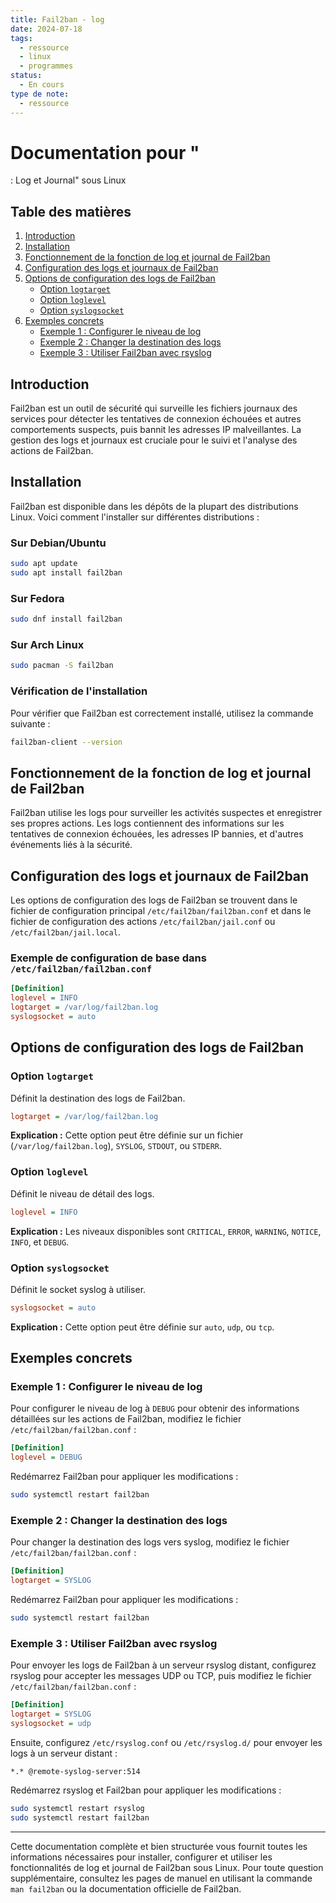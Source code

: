 ```yaml
---
title: Fail2ban - log
date: 2024-07-18
tags:
  - ressource
  - linux
  - programmes
status:
  - En cours
type de note:
  - ressource
---
```

# Documentation pour "
: Log et Journal" sous Linux

## Table des matières
1. [Introduction](#introduction)
2. [Installation](#installation)
3. [Fonctionnement de la fonction de log et journal de Fail2ban](#fonctionnement-de-la-fonction-de-log-et-journal-de-fail2ban)
4. [Configuration des logs et journaux de Fail2ban](#configuration-des-logs-et-journaux-de-fail2ban)
5. [Options de configuration des logs de Fail2ban](#options-de-configuration-des-logs-de-fail2ban)
    - [Option `logtarget`](#option-logtarget)
    - [Option `loglevel`](#option-loglevel)
    - [Option `syslogsocket`](#option-syslogsocket)
6. [Exemples concrets](#exemples-concrets)
    - [Exemple 1 : Configurer le niveau de log](#exemple-1--configurer-le-niveau-de-log)
    - [Exemple 2 : Changer la destination des logs](#exemple-2--changer-la-destination-des-logs)
    - [Exemple 3 : Utiliser Fail2ban avec rsyslog](#exemple-3--utiliser-fail2ban-avec-rsyslog)

## Introduction

Fail2ban est un outil de sécurité qui surveille les fichiers journaux des services pour détecter les tentatives de connexion échouées et autres comportements suspects, puis bannit les adresses IP malveillantes. La gestion des logs et journaux est cruciale pour le suivi et l'analyse des actions de Fail2ban.

## Installation

Fail2ban est disponible dans les dépôts de la plupart des distributions Linux. Voici comment l'installer sur différentes distributions :

### Sur Debian/Ubuntu

```bash
sudo apt update
sudo apt install fail2ban
```

### Sur Fedora

```bash
sudo dnf install fail2ban
```

### Sur Arch Linux

```bash
sudo pacman -S fail2ban
```

### Vérification de l'installation

Pour vérifier que Fail2ban est correctement installé, utilisez la commande suivante :

```bash
fail2ban-client --version
```

## Fonctionnement de la fonction de log et journal de Fail2ban

Fail2ban utilise les logs pour surveiller les activités suspectes et enregistrer ses propres actions. Les logs contiennent des informations sur les tentatives de connexion échouées, les adresses IP bannies, et d'autres événements liés à la sécurité.

## Configuration des logs et journaux de Fail2ban

Les options de configuration des logs de Fail2ban se trouvent dans le fichier de configuration principal `/etc/fail2ban/fail2ban.conf` et dans le fichier de configuration des actions `/etc/fail2ban/jail.conf` ou `/etc/fail2ban/jail.local`.

### Exemple de configuration de base dans `/etc/fail2ban/fail2ban.conf`

```ini
[Definition]
loglevel = INFO
logtarget = /var/log/fail2ban.log
syslogsocket = auto
```

## Options de configuration des logs de Fail2ban

### Option `logtarget`

Définit la destination des logs de Fail2ban.

```ini
logtarget = /var/log/fail2ban.log
```

**Explication :** Cette option peut être définie sur un fichier (`/var/log/fail2ban.log`), `SYSLOG`, `STDOUT`, ou `STDERR`.

### Option `loglevel`

Définit le niveau de détail des logs.

```ini
loglevel = INFO
```

**Explication :** Les niveaux disponibles sont `CRITICAL`, `ERROR`, `WARNING`, `NOTICE`, `INFO`, et `DEBUG`.

### Option `syslogsocket`

Définit le socket syslog à utiliser.

```ini
syslogsocket = auto
```

**Explication :** Cette option peut être définie sur `auto`, `udp`, ou `tcp`.

## Exemples concrets

### Exemple 1 : Configurer le niveau de log

Pour configurer le niveau de log à `DEBUG` pour obtenir des informations détaillées sur les actions de Fail2ban, modifiez le fichier `/etc/fail2ban/fail2ban.conf` :

```ini
[Definition]
loglevel = DEBUG
```

Redémarrez Fail2ban pour appliquer les modifications :

```bash
sudo systemctl restart fail2ban
```

### Exemple 2 : Changer la destination des logs

Pour changer la destination des logs vers syslog, modifiez le fichier `/etc/fail2ban/fail2ban.conf` :

```ini
[Definition]
logtarget = SYSLOG
```

Redémarrez Fail2ban pour appliquer les modifications :

```bash
sudo systemctl restart fail2ban
```

### Exemple 3 : Utiliser Fail2ban avec rsyslog

Pour envoyer les logs de Fail2ban à un serveur rsyslog distant, configurez rsyslog pour accepter les messages UDP ou TCP, puis modifiez le fichier `/etc/fail2ban/fail2ban.conf` :

```ini
[Definition]
logtarget = SYSLOG
syslogsocket = udp
```

Ensuite, configurez `/etc/rsyslog.conf` ou `/etc/rsyslog.d/` pour envoyer les logs à un serveur distant :

```text
*.* @remote-syslog-server:514
```

Redémarrez rsyslog et Fail2ban pour appliquer les modifications :

```bash
sudo systemctl restart rsyslog
sudo systemctl restart fail2ban
```

---

Cette documentation complète et bien structurée vous fournit toutes les informations nécessaires pour installer, configurer et utiliser les fonctionnalités de log et journal de Fail2ban sous Linux. Pour toute question supplémentaire, consultez les pages de manuel en utilisant la commande `man fail2ban` ou la documentation officielle de Fail2ban.